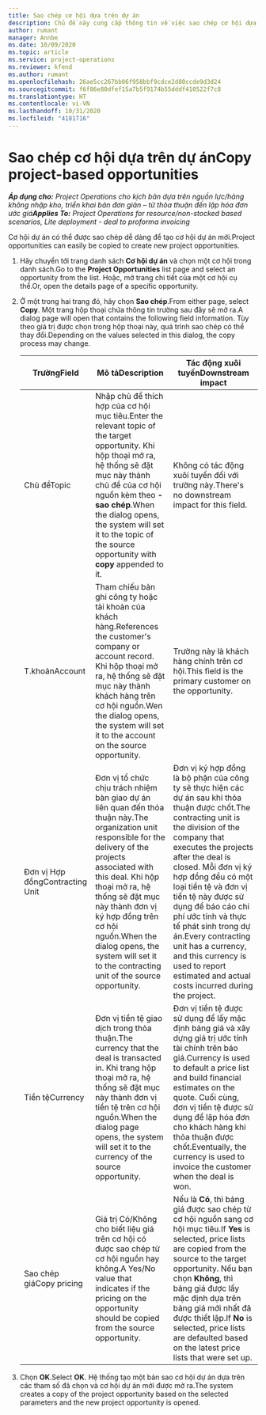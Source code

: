 ```yaml
---
title: Sao chép cơ hội dựa trên dự án
description: Chủ đề này cung cấp thông tin về việc sao chép cơ hội dựa trên dự án trong Project Operations.
author: rumant
manager: Annbe
ms.date: 10/09/2020
ms.topic: article
ms.service: project-operations
ms.reviewer: kfend
ms.author: rumant
ms.openlocfilehash: 26ae5cc267bb06f958bbf9cdce2d80ccde9d3d24
ms.sourcegitcommit: f6f86e80dfef15a7b5f9174b55dddf410522f7c8
ms.translationtype: HT
ms.contentlocale: vi-VN
ms.lasthandoff: 10/31/2020
ms.locfileid: "4181716"
---
```

# <a name="copy-project-based-opportunities"></a><span data-ttu-id="6cf98-103">Sao chép cơ hội dựa trên dự án</span><span class="sxs-lookup"><span data-stu-id="6cf98-103">Copy project-based opportunities</span></span>

<span data-ttu-id="6cf98-104">_**Áp dụng cho:** Project Operations cho kịch bản dựa trên nguồn lực/hàng không nhập kho, triển khai bản đơn giản – từ thỏa thuận đến lập hóa đơn ước giá_</span><span class="sxs-lookup"><span data-stu-id="6cf98-104">_**Applies To:** Project Operations for resource/non-stocked based scenarios, Lite deployment - deal to proforma invoicing_</span></span>


<span data-ttu-id="6cf98-105">Cơ hội dự án có thể được sao chép dễ dàng để tạo cơ hội dự án mới.</span><span class="sxs-lookup"><span data-stu-id="6cf98-105">Project opportunities can easily be copied to create new project opportunities.</span></span> 

1. <span data-ttu-id="6cf98-106">Hãy chuyển tới trang danh sách **Cơ hội dự án** và chọn một cơ hội trong danh sách.</span><span class="sxs-lookup"><span data-stu-id="6cf98-106">Go to the **Project Opportunities** list page and select an opportunity from the list.</span></span> <span data-ttu-id="6cf98-107">Hoặc, mở trang chi tiết của một cơ hội cụ thể.</span><span class="sxs-lookup"><span data-stu-id="6cf98-107">Or, open the details page of a specific opportunity.</span></span> 
2. <span data-ttu-id="6cf98-108">Ở một trong hai trang đó, hãy chọn **Sao chép**.</span><span class="sxs-lookup"><span data-stu-id="6cf98-108">From either page, select **Copy**.</span></span> <span data-ttu-id="6cf98-109">Một trang hộp thoại chứa thông tin trường sau đây sẽ mở ra.</span><span class="sxs-lookup"><span data-stu-id="6cf98-109">A dialog page will open that contains the following field information.</span></span> <span data-ttu-id="6cf98-110">Tùy theo giá trị được chọn trong hộp thoại này, quá trình sao chép có thể thay đổi.</span><span class="sxs-lookup"><span data-stu-id="6cf98-110">Depending on the values selected in this dialog, the copy process may change.</span></span>

    | <span data-ttu-id="6cf98-111">**Trường**</span><span class="sxs-lookup"><span data-stu-id="6cf98-111">**Field**</span></span> | <span data-ttu-id="6cf98-112">**Mô tả**</span><span class="sxs-lookup"><span data-stu-id="6cf98-112">**Description**</span></span> | <span data-ttu-id="6cf98-113">**Tác động xuôi tuyến**</span><span class="sxs-lookup"><span data-stu-id="6cf98-113">**Downstream impact**</span></span> |
    | --- | --- | --- |
    | <span data-ttu-id="6cf98-114">Chủ đề</span><span class="sxs-lookup"><span data-stu-id="6cf98-114">Topic</span></span> | <span data-ttu-id="6cf98-115">Nhập chủ đề thích hợp của cơ hội mục tiêu.</span><span class="sxs-lookup"><span data-stu-id="6cf98-115">Enter the relevant topic of the target opportunity.</span></span> <span data-ttu-id="6cf98-116">Khi hộp thoại mở ra, hệ thống sẽ đặt mục này thành chủ đề của cơ hội nguồn kèm theo **- sao chép**.</span><span class="sxs-lookup"><span data-stu-id="6cf98-116">When the dialog opens, the system will set it to the topic of the source opportunity with **copy** appended to it.</span></span> | <span data-ttu-id="6cf98-117">Không có tác động xuôi tuyến đối với trường này.</span><span class="sxs-lookup"><span data-stu-id="6cf98-117">There's no downstream impact for this field.</span></span> |
    | <span data-ttu-id="6cf98-118">T.khoản</span><span class="sxs-lookup"><span data-stu-id="6cf98-118">Account</span></span> | <span data-ttu-id="6cf98-119">Tham chiếu bản ghi công ty hoặc tài khoản của khách hàng.</span><span class="sxs-lookup"><span data-stu-id="6cf98-119">References the customer's company or account record.</span></span> <span data-ttu-id="6cf98-120">Khi hộp thoại mở ra, hệ thống sẽ đặt mục này thành khách hàng trên cơ hội nguồn.</span><span class="sxs-lookup"><span data-stu-id="6cf98-120">Wen the dialog opens, the system will set it to the account on the source opportunity.</span></span> | <span data-ttu-id="6cf98-121">Trường này là khách hàng chính trên cơ hội.</span><span class="sxs-lookup"><span data-stu-id="6cf98-121">This field is the primary customer on the opportunity.</span></span> |
    | <span data-ttu-id="6cf98-122">Đơn vị Hợp đồng</span><span class="sxs-lookup"><span data-stu-id="6cf98-122">Contracting Unit</span></span> | <span data-ttu-id="6cf98-123">Đơn vị tổ chức chịu trách nhiệm bàn giao dự án liên quan đến thỏa thuận này.</span><span class="sxs-lookup"><span data-stu-id="6cf98-123">The organization unit responsible for the delivery of the projects associated with this deal.</span></span> <span data-ttu-id="6cf98-124">Khi hộp thoại mở ra, hệ thống sẽ đặt mục này thành đơn vị ký hợp đồng trên cơ hội nguồn.</span><span class="sxs-lookup"><span data-stu-id="6cf98-124">When the dialog opens, the system will set it to the contracting unit of the source opportunity.</span></span> | <span data-ttu-id="6cf98-125">Đơn vị ký hợp đồng là bộ phận của công ty sẽ thực hiện các dự án sau khi thỏa thuận được chốt.</span><span class="sxs-lookup"><span data-stu-id="6cf98-125">The contracting unit is the division of the company that executes the projects after the deal is closed.</span></span> <span data-ttu-id="6cf98-126">Mỗi đơn vị ký hợp đồng đều có một loại tiền tệ và đơn vị tiền tệ này được sử dụng để báo cáo chi phí ước tính và thực tế phát sinh trong dự án.</span><span class="sxs-lookup"><span data-stu-id="6cf98-126">Every contracting unit has a currency, and this currency is used to report estimated and actual costs incurred during the project.</span></span> |
    | <span data-ttu-id="6cf98-127">Tiền tệ</span><span class="sxs-lookup"><span data-stu-id="6cf98-127">Currency</span></span> | <span data-ttu-id="6cf98-128">Đơn vị tiền tệ giao dịch trong thỏa thuận.</span><span class="sxs-lookup"><span data-stu-id="6cf98-128">The currency that the deal is transacted in.</span></span> <span data-ttu-id="6cf98-129">Khi trang hộp thoại mở ra, hệ thống sẽ đặt mục này thành đơn vị tiền tệ trên cơ hội nguồn.</span><span class="sxs-lookup"><span data-stu-id="6cf98-129">When the dialog page opens, the system will set it to the currency of the source opportunity.</span></span> | <span data-ttu-id="6cf98-130">Đơn vị tiền tệ được sử dụng để lấy mặc định bảng giá và xây dựng giá trị ước tính tài chính trên báo giá.</span><span class="sxs-lookup"><span data-stu-id="6cf98-130">Currency is used to default a price list and build financial estimates on the quote.</span></span> <span data-ttu-id="6cf98-131">Cuối cùng, đơn vị tiền tệ được sử dụng để lập hóa đơn cho khách hàng khi thỏa thuận được chốt.</span><span class="sxs-lookup"><span data-stu-id="6cf98-131">Eventually, the currency is used to invoice the customer when the deal is won.</span></span> |
    | <span data-ttu-id="6cf98-132">Sao chép giá</span><span class="sxs-lookup"><span data-stu-id="6cf98-132">Copy pricing</span></span> | <span data-ttu-id="6cf98-133">Giá trị Có/Không cho biết liệu giá trên cơ hội có được sao chép từ cơ hội nguồn hay không.</span><span class="sxs-lookup"><span data-stu-id="6cf98-133">A Yes/No value that indicates if the pricing on the opportunity should be copied from the source opportunity.</span></span> | <span data-ttu-id="6cf98-134">Nếu là **Có**, thì bảng giá được sao chép từ cơ hội nguồn sang cơ hội mục tiêu.</span><span class="sxs-lookup"><span data-stu-id="6cf98-134">If **Yes** is selected, price lists are copied from the source to the target opportunity.</span></span> <span data-ttu-id="6cf98-135">Nếu bạn chọn **Không**, thì bảng giá được lấy mặc định dựa trên bảng giá mới nhất đã được thiết lập.</span><span class="sxs-lookup"><span data-stu-id="6cf98-135">If **No** is selected, price lists are defaulted based on the latest price lists that were set up.</span></span> |

3. <span data-ttu-id="6cf98-136">Chọn **OK**.</span><span class="sxs-lookup"><span data-stu-id="6cf98-136">Select **OK**.</span></span> <span data-ttu-id="6cf98-137">Hệ thống tạo một bản sao cơ hội dự án dựa trên các tham số đã chọn và cơ hội dự án mới được mở ra.</span><span class="sxs-lookup"><span data-stu-id="6cf98-137">The system creates a copy of the project opportunity based on the selected parameters and the new project opportunity is opened.</span></span>
